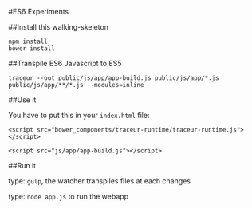 #ES6 Experiments

##Install this walking-skeleton

    npm install
    bower install

##Transpile ES6 Javascript to ES5
        
    traceur --out public/js/app/app-build.js public/js/app/*.js public/js/app/**/*.js --modules=inline

##Use it

You have to put this in your `index.html` file:

    <script src="bower_components/traceur-runtime/traceur-runtime.js"></script>
    
    <script src="js/app/app-build.js"></script>

##Run it
    
type: `gulp`, the watcher transpiles files at each changes
    
type: `node app.js` to run the webapp
    